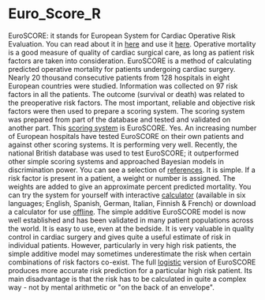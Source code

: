 Euro_Score_R
============

EuroSCORE: it stands for European System for Cardiac Operative Risk Evaluation. You can read about it in [here](http://www.euroscore.org/euroscore_references.htm) and use it [here](http://www.euroscore.org/calc.html).
Operative mortality is a good measure of quality of cardiac surgical care, as long as patient risk factors are taken into consideration. EuroSCORE is a method of calculating predicted operative mortality for patients undergoing cardiac surgery.
Nearly 20 thousand consecutive patients from 128 hospitals in eight European countries were studied. Information was collected on 97 risk factors in all the patients. The outcome (survival or death) was related to the preoperative risk factors. The most important, reliable and objective risk factors were then used to prepare a scoring system. The scoring system was prepared from part of the database and tested and validated on another part. This [scoring system](http://www.euroscore.org/euroscore_scoring.htm) is EuroSCORE.
Yes. An increasing number of European hospitals have tested EuroSCORE on their own patients and against other scoring systems. It is performing very well. Recently, the national British database was used to test EuroSCORE; it outperformed other simple scoring systems and approached Bayesian models in discrimination power. You can see a selection of [references](http://www.euroscore.org/euroscore_references.htm).
It is simple. If a risk factor is present in a patient, a weight or number is assigned. The weights are added to give an approximate percent predicted mortality. You can try the system for yourself with interactive [calculator](http://www.euroscore.org/calc.html) (available in six languages; English, Spanish, German, Italian, Finnish & French) or download a calculator for use [offline](http://www.euroscore.org/instructions%20for%20calculator.htm).
The simple additive EuroSCORE model is now well established and has been validated in many patient populations across the world. It is easy to use, even at the bedside. It is very valuable in quality control in cardiac surgery and gives quite a useful estimate of risk in individual patients. However, particularly in very high risk patients, the simple additive model may sometimes underestimate the risk when certain combinations of risk factors co-exist. The full [logistic](http://www.euroscore.org/logisticEuroSCORE.htm) version of EuroSCORE produces more accurate risk prediction for a particular high risk patient. Its main disadvantage is that the risk has to be calculated in quite a complex way - not by mental arithmetic or "on the back of an envelope".